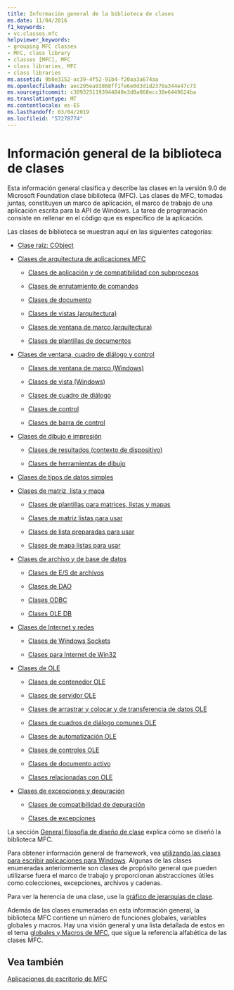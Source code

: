 ```yaml
---
title: Información general de la biblioteca de clases
ms.date: 11/04/2016
f1_keywords:
- vc.classes.mfc
helpviewer_keywords:
- grouping MFC classes
- MFC, class library
- classes [MFC], MFC
- class libraries, MFC
- class libraries
ms.assetid: 9b0e3152-ac39-4f52-91b4-f20aa3a674aa
ms.openlocfilehash: aec295ea93868ff1fe6e0d3d1d2370a344e47c73
ms.sourcegitcommit: c3093251193944840e3d0a068ecc30e6449624ba
ms.translationtype: MT
ms.contentlocale: es-ES
ms.lasthandoff: 03/04/2019
ms.locfileid: "57278774"
---
```

# <a name="class-library-overview"></a>Información general de la biblioteca de clases

Esta información general clasifica y describe las clases en la versión 9.0 de Microsoft Foundation clase biblioteca (MFC). Las clases de MFC, tomadas juntas, constituyen un marco de aplicación, el marco de trabajo de una aplicación escrita para la API de Windows. La tarea de programación consiste en rellenar en el código que es específico de la aplicación.

Las clases de biblioteca se muestran aquí en las siguientes categorías:

- [Clase raíz: CObject](../mfc/root-class-cobject.md)

- [Clases de arquitectura de aplicaciones MFC](../mfc/mfc-application-architecture-classes.md)

   - [Clases de aplicación y de compatibilidad con subprocesos](../mfc/application-and-thread-support-classes.md)

   - [Clases de enrutamiento de comandos](../mfc/command-routing-classes.md)

   - [Clases de documento](../mfc/document-classes.md)

   - [Clases de vistas (arquitectura)](../mfc/view-classes-architecture.md)

   - [Clases de ventana de marco (arquitectura)](../mfc/frame-window-classes-architecture.md)

   - [Clases de plantillas de documentos](../mfc/document-template-classes.md)

- [Clases de ventana, cuadro de diálogo y control](../mfc/window-dialog-and-control-classes.md)

   - [Clases de ventana de marco (Windows)](../mfc/frame-window-classes-windows.md)

   - [Clases de vista (Windows)](../mfc/view-classes-windows.md)

   - [Clases de cuadro de diálogo](../mfc/dialog-box-classes.md)

   - [Clases de control](../mfc/control-classes.md)

   - [Clases de barra de control](../mfc/control-bar-classes.md)

- [Clases de dibujo e impresión](../mfc/drawing-and-printing-classes.md)

   - [Clases de resultados (contexto de dispositivo)](../mfc/output-device-context-classes.md)

   - [Clases de herramientas de dibujo](../mfc/drawing-tool-classes.md)

- [Clases de tipos de datos simples](../mfc/simple-data-type-classes.md)

- [Clases de matriz, lista y mapa](../mfc/array-list-and-map-classes.md)

   - [Clases de plantillas para matrices, listas y mapas](../mfc/template-classes-for-arrays-lists-and-maps.md)

   - [Clases de matriz listas para usar](../mfc/ready-to-use-array-classes.md)

   - [Clases de lista preparadas para usar](../mfc/ready-to-use-list-classes.md)

   - [Clases de mapa listas para usar](../mfc/ready-to-use-map-classes.md)

- [Clases de archivo y de base de datos](../mfc/file-and-database-classes.md)

   - [Clases de E/S de archivos](../mfc/file-i-o-classes.md)

   - [Clases de DAO](../mfc/dao-classes.md)

   - [Clases ODBC](../mfc/odbc-classes.md)

   - [Clases OLE DB](../mfc/ole-db-classes.md)

- [Clases de Internet y redes](../mfc/internet-and-networking-classes.md)

   - [Clases de Windows Sockets](../mfc/windows-sockets-classes.md)

   - [Clases para Internet de Win32](../mfc/win32-internet-classes.md)

- [Clases de OLE](../mfc/ole-classes.md)

   - [Clases de contenedor OLE](../mfc/ole-container-classes.md)

   - [Clases de servidor OLE](../mfc/ole-server-classes.md)

   - [Clases de arrastrar y colocar y de transferencia de datos OLE](../mfc/ole-drag-and-drop-and-data-transfer-classes.md)

   - [Clases de cuadros de diálogo comunes OLE](../mfc/ole-common-dialog-classes.md)

   - [Clases de automatización OLE](../mfc/ole-automation-classes.md)

   - [Clases de controles OLE](../mfc/ole-control-classes.md)

   - [Clases de documento activo](../mfc/active-document-classes.md)

   - [Clases relacionadas con OLE](../mfc/ole-related-classes.md)

- [Clases de excepciones y depuración](../mfc/debugging-and-exception-classes.md)

   - [Clases de compatibilidad de depuración](../mfc/debugging-support-classes.md)

   - [Clases de excepciones](../mfc/exception-classes.md)

La sección [General filosofía de diseño de clase](../mfc/general-class-design-philosophy.md) explica cómo se diseñó la biblioteca MFC.

Para obtener información general de framework, vea [utilizando las clases para escribir aplicaciones para Windows](../mfc/using-the-classes-to-write-applications-for-windows.md). Algunas de las clases enumeradas anteriormente son clases de propósito general que pueden utilizarse fuera el marco de trabajo y proporcionan abstracciones útiles como colecciones, excepciones, archivos y cadenas.

Para ver la herencia de una clase, use la [gráfico de jerarquías de clase](../mfc/hierarchy-chart.md).

Además de las clases enumeradas en esta información general, la biblioteca MFC contiene un número de funciones globales, variables globales y macros. Hay una visión general y una lista detallada de estos en el tema [globales y Macros de MFC](../mfc/reference/mfc-macros-and-globals.md), que sigue la referencia alfabética de las clases MFC.

## <a name="see-also"></a>Vea también

[Aplicaciones de escritorio de MFC](../mfc/mfc-desktop-applications.md)
